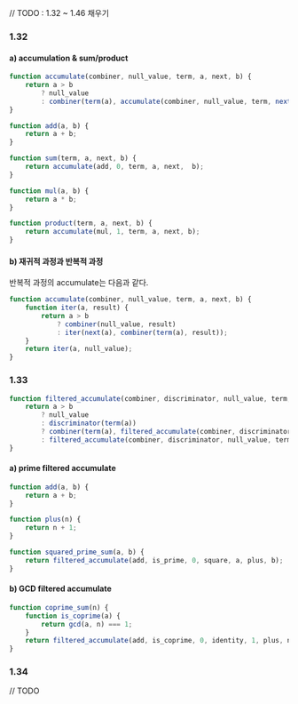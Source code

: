 // TODO : 1.32 ~ 1.46 채우기

### 1.32
#### a) accumulation & sum/product
```js
function accumulate(combiner, null_value, term, a, next, b) {
	return a > b
		? null_value
		: combiner(term(a), accumulate(combiner, null_value, term, next(a), next, b));
}
```

```js
function add(a, b) {
	return a + b;
}

function sum(term, a, next, b) {
	return accumulate(add, 0, term, a, next,  b);
}
```

```js
function mul(a, b) {
	return a * b;
}

function product(term, a, next, b) {
	return accumulate(mul, 1, term, a, next, b);
}
```

#### b) 재귀적 과정과 반복적 과정
반복적 과정의 accumulate는 다음과 같다.
```js
function accumulate(combiner, null_value, term, a, next, b) {
	function iter(a, result) {
		return a > b
			? combiner(null_value, result)
			: iter(next(a), combiner(term(a), result));
	}
	return iter(a, null_value);
}
```

### 1.33
```js
function filtered_accumulate(combiner, discriminator, null_value, term, a, next, b) {
	return a > b
		? null_value
		: discriminator(term(a))
		? combiner(term(a), filtered_accumulate(combiner, discriminator, null_value, term, next(a), next, b))
		: filtered_accumulate(combiner, discriminator, null_value, term, next(a), next, b);
}
```

#### a) prime filtered accumulate
```js
function add(a, b) {
	return a + b;
}

function plus(n) {
	return n + 1;
}

function squared_prime_sum(a, b) {
	return filtered_accumulate(add, is_prime, 0, square, a, plus, b);
}
```

#### b) GCD filtered accumulate

```js
function coprime_sum(n) {
	function is_coprime(a) {
		return gcd(a, n) === 1;
	}
	return filtered_accumulate(add, is_coprime, 0, identity, 1, plus, n);
}
```

### 1.34
// TODO 

